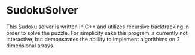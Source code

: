 # SudokuSolver
This Sudoku solver is written in C++ and utilizes recursive backtracking
in order to solve the puzzle. For simplicity sake this program is currently
not interactive, but demonstrates the abillity to implement algorithims on 
2 dimensional arrays.
